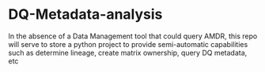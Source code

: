 # DQ-Metadata-analysis
In the absence of a Data Management tool that could query AMDR, this repo will serve to store a python project to provide semi-automatic capabilities such as determine lineage, create matrix ownership, query DQ metadata, etc
